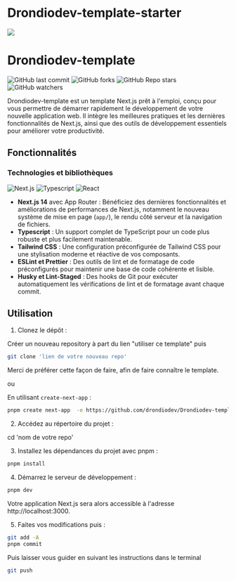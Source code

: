 # Drondiodev-template-starter

![](https://visitor-badge.laobi.icu/badge?page_id=drondiodev.drondiodev-template-starter)

# Drondiodev-template

![GitHub last commit](https://img.shields.io/github/last-commit/drondiodev/Drondiodev-template)
![GitHub forks](https://img.shields.io/github/forks/drondiodev/Drondiodev-template)
![GitHub Repo stars](https://img.shields.io/github/stars/drondiodev/Drondiodev-template)
![GitHub watchers](https://img.shields.io/github/watchers/drondiodev/Drondiodev-template)

Drondiodev-template est un template Next.js prêt à l'emploi, conçu pour vous
permettre de démarrer rapidement le développement de votre nouvelle application
web. Il intègre les meilleures pratiques et les dernières fonctionnalités de
Next.js, ainsi que des outils de développement essentiels pour améliorer votre
productivité.

## Fonctionnalités

### Technologies et bibliothèques

![Next.js](https://img.shields.io/badge/next.js-000000?style=for-the-badge&logo=nextdotjs&logoColor=white)
![Typescript](https://img.shields.io/badge/Typescript-007acc?style=for-the-badge&labelColor=black&logo=typescript&logoColor=007acc)
![React](https://img.shields.io/badge/-React-61DBFB?style=for-the-badge&labelColor=black&logo=react&logoColor=61DBFB)

- **Next.js 14** avec App Router : Bénéficiez des dernières fonctionnalités et
  améliorations de performances de Next.js, notamment le nouveau système de mise
  en page (`app/`), le rendu côté serveur et la navigation de fichiers.
- **Typescript** : Un support complet de TypeScript pour un code plus robuste et
  plus facilement maintenable.
- **Tailwind CSS** : Une configuration préconfigurée de Tailwind CSS pour une
  stylisation moderne et réactive de vos composants.
- **ESLint et Prettier** : Des outils de lint et de formatage de code
  préconfigurés pour maintenir une base de code cohérente et lisible.
- **Husky et Lint-Staged** : Des hooks de Git pour exécuter automatiquement les
  vérifications de lint et de formatage avant chaque commit.

## Utilisation

1. Clonez le dépôt :

Créer un nouveau repository à part du lien "utiliser ce template" puis

```bash
git clone 'lien de votre nouveau repo'
```

Merci de préférer cette façon de faire, afin de faire connaître le template.

ou

En utilisant `create-next-app` :

```bash
pnpm create next-app  -e https://github.com/drondiodev/Drondiodev-template-starter ts-pnpm
```

2. Accédez au répertoire du projet :

cd 'nom de votre repo'

3. Installez les dépendances du projet avec pnpm :

```bash
pnpm install
```

4. Démarrez le serveur de développement :

```bash
pnpm dev
```

Votre application Next.js sera alors accessible à l'adresse
http://localhost:3000.

5. Faites vos modifications puis :

```bash
git add -A
pnpm commit
```

Puis laisser vous guider en suivant les instructions dans le terminal

```bash
git push
```

